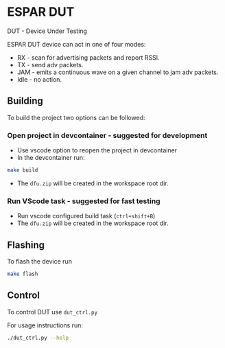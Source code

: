 # ESPAR DUT

DUT - Device Under Testing

ESPAR DUT device can act in one of four modes:

* RX    - scan for advertising packets and report RSSI.
* TX    - send adv packets.
* JAM   - emits a continuous wave on a given channel to jam adv packets.
* Idle  - no action.

## Building

To build the project two options can be followed:

### Open project in devcontainer - suggested for development

* Use vscode option to reopen the project in devcontainer
* In the devcontainer run:

```bash
make build
```

* The `dfu.zip` will be created in the workspace root dir.

### Run VScode task - suggested for fast testing

* Run vscode configured build task (`ctrl+shift+B`)
* The `dfu.zip` will be created in the workspace root dir.

## Flashing

To flash the device run

```bash
make flash
```

## Control

To control DUT use `dut_ctrl.py`

For usage instructions run:

```bash
./dut_ctrl.py --help
```




